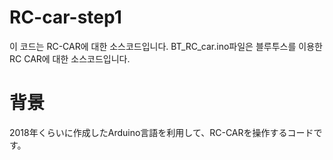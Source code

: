 # RC-car-step1 
이 코드는 RC-CAR에 대한 소스코드입니다. 
BT_RC_car.ino파일은 블루투스를 이용한 RC CAR에 대한 소스코드입니다.

# 背景
2018年くらいに作成したArduino言語を利用して、RC-CARを操作するコードです。